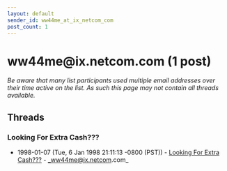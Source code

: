 ```yaml
---
layout: default
sender_id: ww44me_at_ix_netcom_com
post_count: 1
---
```


# ww44me<span>@</span>ix.netcom.com (1 post)

_Be aware that many list participants used multiple email addresses over their time active on the list. As such this page may not contain all threads available._

## Threads

### Looking For Extra Cash???
+ 1998-01-07 (Tue, 6 Jan 1998 21:11:13 -0800 (PST)) - [Looking For Extra Cash???](/archive/1998/01/165e5e91c881dfda2841a9762f635d898a8ad6ea46b39b3eecb1ccaf9abff77d) - _ww44me@ix.netcom.com_

